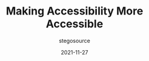 ---
author: stegosource
date: 2021-11-27
permalink: false
publisher: thepracticaldev
tags:
  - accessibility
target_url: https://dev.to/austingil/making-accessibility-more-accessible-1gej
title: Making Accessibility More Accessible
---
